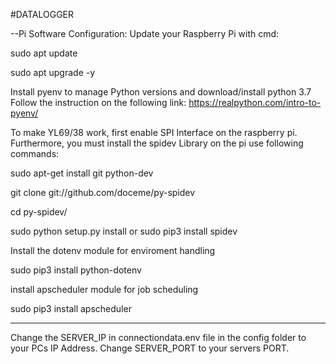 #DATALOGGER

--Pi Software Configuration:
Update your Raspberry Pi with cmd: 

sudo apt update

sudo apt upgrade -y

Install pyenv to manage Python versions and download/install python 3.7
Follow the instruction on the following link:
https://realpython.com/intro-to-pyenv/ 

To make YL69/38 work, first enable SPI Interface on the raspberry pi. 
Furthermore, you must install the spidev Library on the pi
use following commands: 

sudo apt-get install git python-dev

git clone git://github.com/doceme/py-spidev

cd py-spidev/

sudo python setup.py install or sudo pip3 install spidev

Install the dotenv module for enviroment handling

sudo pip3 install python-dotenv

install apscheduler module for job scheduling

sudo pip3 install apscheduler

-----------------------------------------
Change the SERVER_IP in connectiondata.env file in the config folder
to your PCs IP Address.
Change SERVER_PORT to your servers PORT. 


